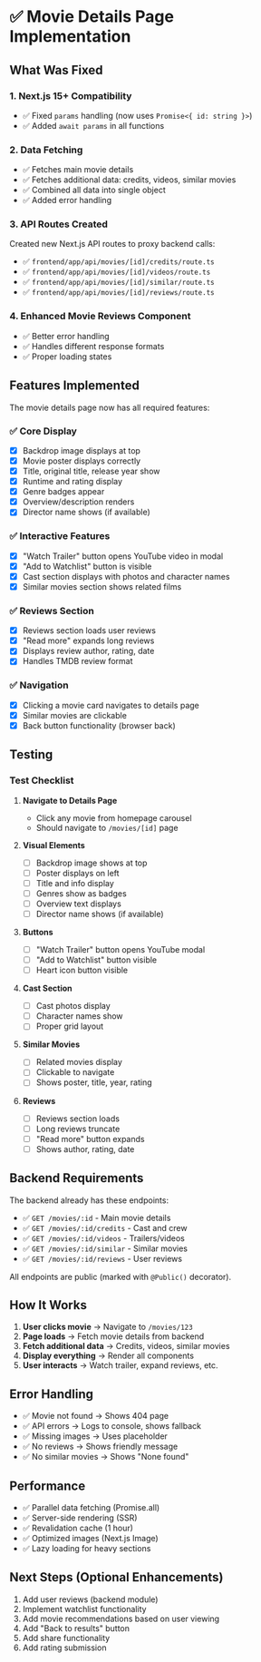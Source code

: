 # ✅ Movie Details Page Implementation

## What Was Fixed

### 1. **Next.js 15+ Compatibility**
- ✅ Fixed `params` handling (now uses `Promise<{ id: string }>`)
- ✅ Added `await params` in all functions

### 2. **Data Fetching**
- ✅ Fetches main movie details
- ✅ Fetches additional data: credits, videos, similar movies
- ✅ Combined all data into single object
- ✅ Added error handling

### 3. **API Routes Created**
Created new Next.js API routes to proxy backend calls:
- ✅ `frontend/app/api/movies/[id]/credits/route.ts`
- ✅ `frontend/app/api/movies/[id]/videos/route.ts`
- ✅ `frontend/app/api/movies/[id]/similar/route.ts`
- ✅ `frontend/app/api/movies/[id]/reviews/route.ts`

### 4. **Enhanced Movie Reviews Component**
- ✅ Better error handling
- ✅ Handles different response formats
- ✅ Proper loading states

## Features Implemented

The movie details page now has all required features:

### ✅ Core Display
- [x] Backdrop image displays at top
- [x] Movie poster displays correctly
- [x] Title, original title, release year show
- [x] Runtime and rating display
- [x] Genre badges appear
- [x] Overview/description renders
- [x] Director name shows (if available)

### ✅ Interactive Features
- [x] "Watch Trailer" button opens YouTube video in modal
- [x] "Add to Watchlist" button is visible
- [x] Cast section displays with photos and character names
- [x] Similar movies section shows related films

### ✅ Reviews Section
- [x] Reviews section loads user reviews
- [x] "Read more" expands long reviews
- [x] Displays review author, rating, date
- [x] Handles TMDB review format

### ✅ Navigation
- [x] Clicking a movie card navigates to details page
- [x] Similar movies are clickable
- [x] Back button functionality (browser back)

## Testing

### Test Checklist

1. **Navigate to Details Page**
   - Click any movie from homepage carousel
   - Should navigate to `/movies/[id]` page

2. **Visual Elements**
   - [ ] Backdrop image shows at top
   - [ ] Poster displays on left
   - [ ] Title and info display
   - [ ] Genres show as badges
   - [ ] Overview text displays
   - [ ] Director name shows (if available)

3. **Buttons**
   - [ ] "Watch Trailer" button opens YouTube modal
   - [ ] "Add to Watchlist" button visible
   - [ ] Heart icon button visible

4. **Cast Section**
   - [ ] Cast photos display
   - [ ] Character names show
   - [ ] Proper grid layout

5. **Similar Movies**
   - [ ] Related movies display
   - [ ] Clickable to navigate
   - [ ] Shows poster, title, year, rating

6. **Reviews**
   - [ ] Reviews section loads
   - [ ] Long reviews truncate
   - [ ] "Read more" button expands
   - [ ] Shows author, rating, date

## Backend Requirements

The backend already has these endpoints:
- ✅ `GET /movies/:id` - Main movie details
- ✅ `GET /movies/:id/credits` - Cast and crew
- ✅ `GET /movies/:id/videos` - Trailers/videos
- ✅ `GET /movies/:id/similar` - Similar movies
- ✅ `GET /movies/:id/reviews` - User reviews

All endpoints are public (marked with `@Public()` decorator).

## How It Works

1. **User clicks movie** → Navigate to `/movies/123`
2. **Page loads** → Fetch movie details from backend
3. **Fetch additional data** → Credits, videos, similar movies
4. **Display everything** → Render all components
5. **User interacts** → Watch trailer, expand reviews, etc.

## Error Handling

- ✅ Movie not found → Shows 404 page
- ✅ API errors → Logs to console, shows fallback
- ✅ Missing images → Uses placeholder
- ✅ No reviews → Shows friendly message
- ✅ No similar movies → Shows "None found"

## Performance

- ✅ Parallel data fetching (Promise.all)
- ✅ Server-side rendering (SSR)
- ✅ Revalidation cache (1 hour)
- ✅ Optimized images (Next.js Image)
- ✅ Lazy loading for heavy sections

## Next Steps (Optional Enhancements)

1. Add user reviews (backend module)
2. Implement watchlist functionality
3. Add movie recommendations based on user viewing
4. Add "Back to results" button
5. Add share functionality
6. Add rating submission

